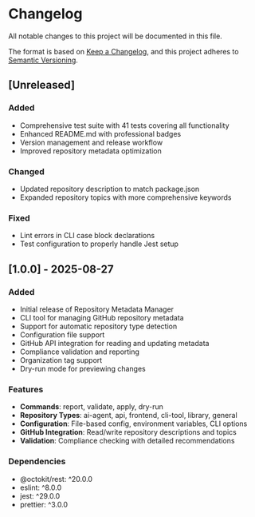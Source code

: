 # Changelog

All notable changes to this project will be documented in this file.

The format is based on [Keep a Changelog](https://keepachangelog.com/en/1.0.0/),
and this project adheres to [Semantic Versioning](https://semver.org/spec/v2.0.0.html).

## [Unreleased]

### Added
- Comprehensive test suite with 41 tests covering all functionality
- Enhanced README.md with professional badges
- Version management and release workflow
- Improved repository metadata optimization

### Changed
- Updated repository description to match package.json
- Expanded repository topics with more comprehensive keywords

### Fixed
- Lint errors in CLI case block declarations
- Test configuration to properly handle Jest setup

## [1.0.0] - 2025-08-27

### Added
- Initial release of Repository Metadata Manager
- CLI tool for managing GitHub repository metadata
- Support for automatic repository type detection
- Configuration file support
- GitHub API integration for reading and updating metadata
- Compliance validation and reporting
- Organization tag support
- Dry-run mode for previewing changes

### Features
- **Commands**: report, validate, apply, dry-run
- **Repository Types**: ai-agent, api, frontend, cli-tool, library, general
- **Configuration**: File-based config, environment variables, CLI options
- **GitHub Integration**: Read/write repository descriptions and topics
- **Validation**: Compliance checking with detailed recommendations

### Dependencies
- @octokit/rest: ^20.0.0
- eslint: ^8.0.0
- jest: ^29.0.0
- prettier: ^3.0.0
